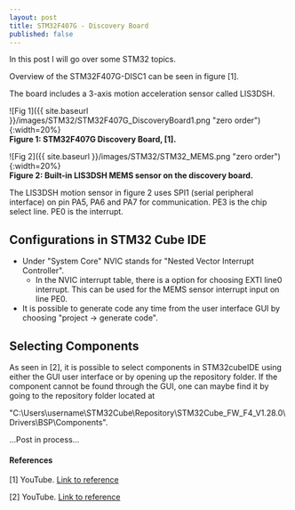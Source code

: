 ```yaml
---
layout: post
title: STM32F407G - Discovery Board 
published: false
---
```


In this post I will go over some STM32 topics.

Overview of the STM32F407G-DISC1 can be seen in figure [1].

The board includes a 3-axis motion acceleration sensor called LIS3DSH.

![Fig 1]({{ site.baseurl }}/images/STM32/STM32F407G_DiscoveryBoard1.png "zero order"){:width=20%}  
**Figure 1: STM32F407G Discovery Board, [1].**

![Fig 2]({{ site.baseurl }}/images/STM32/STM32_MEMS.png "zero order"){:width=20%}  
**Figure 2: Built-in LIS3DSH MEMS sensor on the discovery board.**

The LIS3DSH motion sensor in figure 2 uses SPI1 (serial peripheral interface) on pin PA5, PA6 and PA7 for communication. PE3 is the chip select line. PE0 is the interrupt.

## Configurations in STM32 Cube IDE

* Under "System Core" NVIC stands for "Nested Vector Interrupt Controller".
  * In the NVIC interrupt table, there is a option for choosing EXTI line0 interrupt. This can be used for the MEMS sensor interrupt input on line PE0.
* It is possible to generate code any time from the user interface GUI by choosing "project -> generate code".  

## Selecting Components

As seen in [2], it is possible to select components in STM32cubeIDE using either the GUI user interface or by opening up the repository folder. If the component cannot be found through the GUI, one can maybe find it by going to the repository folder located at

"C:\Users\username\STM32Cube\Repository\STM32Cube_FW_F4_V1.28.0\Drivers\BSP\Components".



...Post in process...

#### References

[1] YouTube. [Link to reference](https://www.youtube.com/watch?v=l29xBCKZYi8)

[2] YouTube. [Link to reference](https://www.youtube.com/watch?v=mp9L2Ob7NAs)
